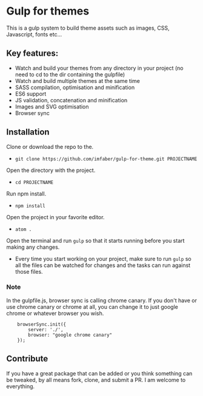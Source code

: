 # Gulp for themes

This is a gulp system to build theme assets such as images, CSS, Javascript, fonts etc...

## Key features:
 - Watch and build your themes from any directory in your project (no need to cd to the dir containing the gulpfile)
 - Watch and build multiple themes at the same time
 - SASS compilation, optimisation and minification
 - ES6 support 
 - JS validation, concatenation and minification
 - Images and SVG optimisation
 - Browser sync
 
 
## Installation

Clone or download the repo to the.<br>
* `git clone https://github.com/imfaber/gulp-for-theme.git PROJECTNAME`

Open the directory with the project.
* `cd PROJECTNAME`

Run npm install.<br>
* `npm install`

Open the project in your favorite editor.<br>
* `atom .`

Open the terminal and run `gulp` so that it starts running before you start making any changes.

* Every time you start working on your project, make sure to run `gulp` so all the files can be watched for changes and the tasks can run against those files.

### Note

In the gulpfile.js, browser sync is calling chrome canary. If you don't have or use chrome canary or chrome at all, you can change it to just google chrome or whatever browser you wish.<br>
```
    browserSync.init({
        server: './',
        browser: "google chrome canary"
    });
```

## Contribute

If you have a great package that can be added or you think something can be tweaked, by all means fork, clone, and submit a PR. I am welcome to everything.